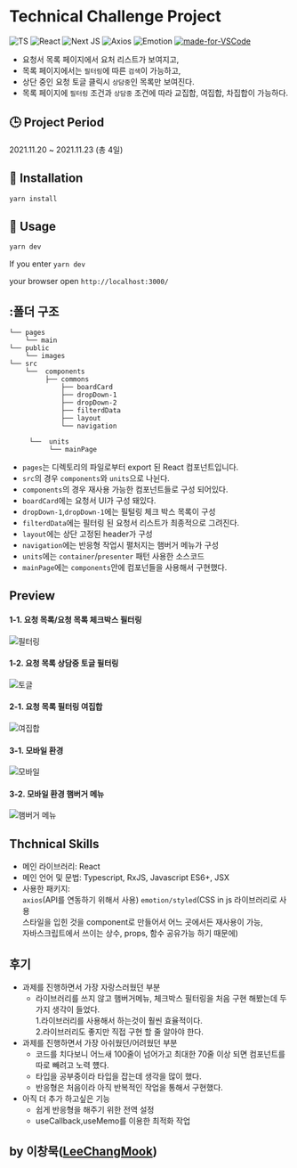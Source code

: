 # Technical Challenge Project

![TS](https://img.shields.io/badge/TypeScript-007ACC?style=flat-square&logo=typescript&logoColor=white)
![React](https://img.shields.io/badge/React-20232A?style=flat-square&logo=react&logoColor=61DAFB)
![Next JS](https://img.shields.io/badge/Next-black?style=flat-square&logo=next.js&logoColor=white)
![Axios](https://img.shields.io/badge/Axios-black?style=flat-square&logoColor=white)
![Emotion](https://img.shields.io/badge/Styled-Emotion-pink?style=flat-square&logoColor=white)
[![made-for-VSCode](https://img.shields.io/badge/Made%20for-VSCode-007ACC.svg)](https://code.visualstudio.com/)

- 요청서 목록 페이지에서 요처 리스트가 보여지고, <br />
- 목록 페이지에서는 `필터링`에 따른 `검색`이 가능하고, <br />
- 상단 중인 요청 토글 클릭시 `상담중`인 목록만 보여진다. <br />
- 목록 페이지에 `필터링` 조건과 `상담중` 조건에 따라 교집합, 여집합, 차집합이 가능하다. <br />

## :clock3: Project Period

2021.11.20 ~ 2021.11.23 (총 4일)

## :hammer: Installation

```javascript
yarn install
```

## :bell: Usage

```javascript
yarn dev
```

If you enter `yarn dev`

your browser open `http://localhost:3000/`

## :폴더 구조

```
└── pages
    └── main
└── public
    └── images
└── src
    └──  components
         ├── commons
             ├── boardCard
             ├── dropDown-1
             ├── dropDown-2
             ├── filterdData
             ├── layout
             └── navigation

     └──  units
          └── mainPage
```

- `pages`는 디렉토리의 파일로부터 export 된 React 컴포넌트입니다.
- `src`의 경우 `components`와 `units`으로 나뉜다.
- `components`의 경우 재사용 가능한 컴포넌트들로 구성 되어있다.
- `boardCard`에는 요청서 UI가 구성 돼있다.
- `dropDown-1`,`dropDown-1`에는 필털링 체크 박스 목록이 구성
- `filterdData`에는 필터링 된 요청서 리스트가 최종적으로 그려진다.
- `layout`에는 상단 고정된 header가 구성
- `navigation`에는 반응형 작업시 펼처지는 햄버거 메뉴가 구성
- `units`에는 `container`/`presenter` 패턴 사용한 소스코드
- `mainPage`에는 `components`안에 컴포넌들을 사용해서 구현했다.

## Preview

#### 1-1. 요청 목록/요청 목록 체크박스 필터링

![필터링](https://user-images.githubusercontent.com/86825253/142915444-65f801bd-a4af-4f17-b9b5-b72f2d146cd6.gif)

#### 1-2. 요청 목록 상담중 토글 필터링

![토글](https://user-images.githubusercontent.com/86825253/142915429-8f5cb5af-c508-409c-b4cc-814a33fdde70.gif)

#### 2-1. 요청 목록 필터링 여집합

![여집합](https://user-images.githubusercontent.com/86825253/142915403-825d74a3-ae1d-49b5-89ef-048576660fef.gif)

#### 3-1. 모바일 환경

![모바일](https://user-images.githubusercontent.com/86825253/142915366-c2f7c0ef-f301-4869-bbb6-903897ee3532.gif)

#### 3-2. 모바일 환경 햄버거 메뉴

![햄버거 메뉴](https://user-images.githubusercontent.com/86825253/142915465-a301e012-e060-468d-8dc2-48258562d05b.gif)

## Thchnical Skills

- 메인 라이브러리: React
- 메인 언어 및 문법: Typescript, RxJS, Javascript ES6+, JSX
- 사용한 패키지: <br/>
  `axios`(API를 연동하기 위해서 사용)
  `emotion/styled`(CSS in js 라이브러리로 사용 <br/>
  스타일을 입힌 것을 component로 만들어서 어느 곳에서든 재사용이 가능, <br/>
  자바스크립트에서 쓰이는 상수, props, 함수 공유가능 하기 때문에)

## 후기

- 과제를 진행하면서 가장 자랑스러웠던 부분<br/>
  - 라이브러리를 쓰지 않고 햄버거메뉴, 체크박스 필터링을
    처음 구현 해봤는데 두가지 생각이 들었다.<br/> 1.라이브러리를 사용해서 하는것이 훨씬 효율적이다.<br/> 2.라이브러리도 좋지만 직접 구현 할 줄 알아야 한다.
- 과제를 진행하면서 가장 아쉬웠던/어려웠던 부분<br/>
  - 코드를 치다보니 어느새 100줄이 넘어가고 최대한 70줄 이상 되면 컴포넌트를 따로 빼려고 노력 헀다.<br/>
  - 타입을 공부중이라 타입을 잡는데 생각을 많이 했다.<br/>
  - 반응형은 처음이라 아직 반복적인 작업을 통해서 구현했다.<br/>
- 아직 더 추가 하고싶은 기능 <br/>
  - 쉽게 반응형을 해주기 위한 전역 설정 <br/>
  - useCallback,useMemo를 이용한 최적화 작업 <br/>

## by 이창묵([LeeChangMook](https://github.com/moogieon))
